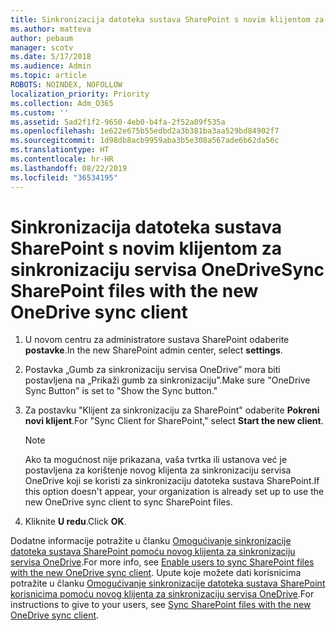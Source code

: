 ```yaml
---
title: Sinkronizacija datoteka sustava SharePoint s novim klijentom za sinkronizaciju servisa OneDrive
ms.author: matteva
author: pebaum
manager: scotv
ms.date: 5/17/2018
ms.audience: Admin
ms.topic: article
ROBOTS: NOINDEX, NOFOLLOW
localization_priority: Priority
ms.collection: Adm_O365
ms.custom: ''
ms.assetid: 5ad2f1f2-9650-4eb0-b4fa-2f52a09f535a
ms.openlocfilehash: 1e622e675b55edbd2a3b381ba3aa529bd84902f7
ms.sourcegitcommit: 1d98db8acb9959aba3b5e308a567ade6b62da56c
ms.translationtype: HT
ms.contentlocale: hr-HR
ms.lasthandoff: 08/22/2019
ms.locfileid: "36534195"
---
```

# <a name="sync-sharepoint-files-with-the-new-onedrive-sync-client"></a><span data-ttu-id="6ef21-102">Sinkronizacija datoteka sustava SharePoint s novim klijentom za sinkronizaciju servisa OneDrive</span><span class="sxs-lookup"><span data-stu-id="6ef21-102">Sync SharePoint files with the new OneDrive sync client</span></span>

1. <span data-ttu-id="6ef21-103">U novom centru za administratore sustava SharePoint odaberite **postavke**.</span><span class="sxs-lookup"><span data-stu-id="6ef21-103">In the new SharePoint admin center, select **settings**.</span></span>
    
2. <span data-ttu-id="6ef21-104">Postavka „Gumb za sinkronizaciju servisa OneDrive” mora biti postavljena na „Prikaži gumb za sinkronizaciju”.</span><span class="sxs-lookup"><span data-stu-id="6ef21-104">Make sure "OneDrive Sync Button" is set to "Show the Sync button."</span></span>
    
3. <span data-ttu-id="6ef21-105">Za postavku "Klijent za sinkronizaciju za SharePoint" odaberite **Pokreni novi klijent**.</span><span class="sxs-lookup"><span data-stu-id="6ef21-105">For "Sync Client for SharePoint," select **Start the new client**.</span></span>
    
    > [!NOTE]
    > <span data-ttu-id="6ef21-106">Ako ta mogućnost nije prikazana, vaša tvrtka ili ustanova već je postavljena za korištenje novog klijenta za sinkronizaciju servisa OneDrive koji se koristi za sinkronizaciju datoteka sustava SharePoint.</span><span class="sxs-lookup"><span data-stu-id="6ef21-106">If this option doesn't appear, your organization is already set up to use the new OneDrive sync client to sync SharePoint files.</span></span> 
  
4. <span data-ttu-id="6ef21-107">Kliknite **U redu**.</span><span class="sxs-lookup"><span data-stu-id="6ef21-107">Click **OK**.</span></span>
    
<span data-ttu-id="6ef21-108">Dodatne informacije potražite u članku [Omogućivanje sinkronizacije datoteka sustava SharePoint pomoću novog klijenta za sinkronizaciju servisa OneDrive](https://go.microsoft.com/fwlink/?linkid=866433).</span><span class="sxs-lookup"><span data-stu-id="6ef21-108">For more info, see [Enable users to sync SharePoint files with the new OneDrive sync client](https://go.microsoft.com/fwlink/?linkid=866433).</span></span> <span data-ttu-id="6ef21-109">Upute koje možete dati korisnicima potražite u članku [Omogućivanje sinkronizacije datoteka sustava SharePoint korisnicima pomoću novog klijenta za sinkronizaciju servisa OneDrive](https://go.microsoft.com/fwlink/?linkid=866427).</span><span class="sxs-lookup"><span data-stu-id="6ef21-109">For instructions to give to your users, see [Sync SharePoint files with the new OneDrive sync client](https://go.microsoft.com/fwlink/?linkid=866427).</span></span>
  

